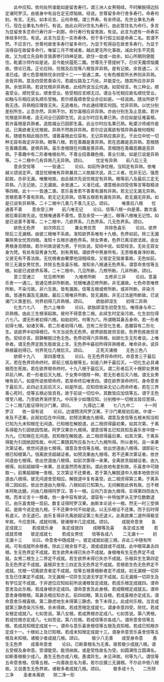<!-- { "loadSidebar": true } -->
　　此中应知。依何处所谁能如是留舍寿行。谓三洲人女男相续。不时解脱得边际定诸阿罗汉。由彼身中有自在定无烦恼故。经说。世尊留多命行舍多寿行。命寿何别。有言。无别。如本论言。云何命根。谓三界寿。有余师说。先世业果名为寿行。现在业果名为命行。有说。由此众同分住名为寿行。由此暂住名为命行。多言为显留舍多念命行寿行非一刹那。命行寿行有留舍故。有说。此言为遮有一命寿实体经多时住。有说。此言为显无一实命寿体。但于多行假立如是命寿二名。若谓不然。不应言行。世尊何故舍多寿行留多命行。为显于死得自在故舍多寿行。为显于活得自在故留多命行。唯留三月不增减者。越此更无所化事故。减此利生不究竟故。又为成立先自称言我善修行四神足故。欲住一劫或一劫余。如心所期则便能住。毗婆沙师作如是说。显今能伏蕴死二魔。世尊先于菩提树下。已伏天魔烦恼魔故。傍论已竟。正论应辩。忧根及后信等八根皆非异熟。是有记故。余皆通二。义准已成。谓七色意根除忧余四受十二一一皆通二类。七有色根若所长养则非异熟。余皆异熟。意及四受若善染污。若威仪路及工巧处。并能变化。随其所应亦非异熟。余皆异熟。若说忧根非异熟者。此经所说当云何通。如契经言。有三种业。顺喜受业。顺忧受业。顺舍受业。依受相应言顺无过。谓业与忧相应故名顺忧受业。如触与乐相应说名顺乐受触。若尔顺喜顺舍受业亦应如是。一经说故。随汝所欲于我无违。异熟相应理皆无失。无逃难处。作此通经理实何因。忧非异熟。以忧分别差别所生。止息亦然。异熟不尔。若尔喜根应非异熟。亦由分别生及止息故。若许忧根是异熟者。造无间业已因即生忧。此业尔时应名果已熟。亦应如是征难喜根。若许喜根是异熟者。造胜福业已因即生喜。此业尔时应名果已熟。毗婆沙师咸作是说。已离欲者无忧根故。异熟不然故非异熟。若尔应说离欲有情异熟喜根何相知有。随彼有相此相亦然。谓善喜根此位容有。无记异熟应类非无。于此位中忧一切种无容有故定非异熟。眼等八根。若在善趣是善异熟。若在恶趣是恶异熟。意根随在善趣恶趣。是俱异熟。喜乐舍根随在何趣是善异熟。苦根随在善趣恶趣是恶异熟。于善趣中有二形者唯根处所。不善业招善趣色根。善业引故。如是已说是异熟等。二十二根中几有异熟几无异熟。颂曰。
　　忧定有异熟　　前八后三无
　　意余受信等　　一一皆通二
　　论曰。如前所诤忧根。当知定有异熟。依唯越义颂说定声。谓显忧根唯有异熟兼具二义故越次说。具二义者。忧非无记。强思起故。亦非无漏。唯散地故。由此越次先说忧根定有异熟。眼等前八及最后三定无异熟。八无记故。三无漏故。余皆通二。义准已成。谓意根余四受信等言等取精进等四根。此十一一皆通二类。意乐喜舍若不善善有漏有异熟。若无记无漏无异熟。苦根若善不善有异熟。若无记无异熟。信等五根若有漏有异熟。若无漏无异熟。如是已说有异熟等。二十二根中几善几不善几无记。颂曰。
　　唯善后八根　　忧通善不善
　　意余受三种　　前八唯无记
　　论曰。信等八根一向是善。数次虽居后乘前故先说。忧根唯通善不善性。意及余受一一通三。眼等八根唯无记性。如是已说善不善等。二十二根中。几欲界系。几色界系。几无色界系。颂曰。
　　欲色无色界　　如次除后三
　　兼女男忧苦　　并除色喜乐
　　论曰。欲界除后三无漏根。由彼三根唯不系故。准知欲界系唯有十九根。色界如前。除三无漏兼除男女忧苦四根。准知十五根亦通色界系。除女男者。色界已离淫欲法故。由女男根身丑陋故。若尔何故说彼为男。于何处说。契经中说。如契经言。无处无容女身为梵。有处有容男身为梵。别有男相。谓欲界中男身所有。无苦根者身净妙故。又彼无有不善法故。无忧根者由奢摩他润相续故。又彼定无恼害事故。无色如前。除三无漏女男忧苦。并除五色及喜乐根。准知余八根通无色界系。谓意命舍信等五根。如是已说欲界系等。二十二根中。几见所断。几修所断。几非所断。颂曰。
　　意三受通三　　忧见修所断
　　九唯修所断　　五修非三非
　　论曰。意喜乐舍一一通三。皆通见修非所断故。忧根唯通见修所断。非无漏故。七色命苦唯修所断。不染污故。非六生故。皆有漏故。信等五根或修所断。或非所断。非染污故。皆通有漏及无漏故。最后三根唯非所断。皆无漏故。非无过法是所断故。已说诸门义类差别。何界初得几异熟根。颂曰。
　　欲胎卵湿生　　初得二异熟
　　化生六七八　　色六上唯命
　　论曰。欲胎卵湿生初受生位。唯得身与命二异熟根。由此三生根渐起故。彼何不得意舍二根。此续生时定染污故。化生初位得六七八。谓无形者初得六根。如劫初时。何等为六。所谓眼耳鼻舌身命。若一形者初得七根。如诸天等。若二形者初得八根。岂有二形受化生者。恶趣容有二形化生。说欲界中初得根已。今次当说色无色界。欲界欲胜故但言欲。色界色胜故但言色。契经亦言。寂静解脱过色无色。色界初得六异熟根。如欲化生无形者说。上唯命者。谓无色界定胜生胜故说上言。无色界中最初所得异熟根者。唯命非余。说异熟根最初得已。何界死位几根后灭。颂曰。
　　正死灭诸根　　无色三色八
　　欲顿十九八　　渐四善增五
　　论曰。在无色界将命终时。命意舍三于最后灭。若在色界将命终时。即前三根及眼等五。如是八种于最后灭。一切化生必具诸根而生死故。若在欲界顿命终时。十九八根于最后灭。谓二形者后灭十根即女男根并前八种。若一形者后灭九根。于女男中随除一种。若无形者后灭八根。谓无女男唯有前八。如是所说依顿命终。若渐命终后唯舍四。谓在欲界渐命终时。身命意舍于最后灭。此四必无前后灭义。如是所说。应知但依染无记心而命终者。若在三界善心死时。信等五根必皆具有。故于前说一切位中。其数皆应加信等五。谓于无色增至八根。乃至欲界渐终至九。中间多少如理应知。分别根中一切根法皆应思择。二十二根几能证得何沙门果。颂曰。
　　九得边二果　　七八九中二
　　十一阿罗汉　　依一容有说
　　论曰。边谓预流阿罗汉果。于沙门果居初后故。中谓一来及不还果。此观初后在中间故。初预流果由九根得。谓意及舍信等五根未知当知已知为九未知根在无间道。已知根在解脱道。此二相资得最初果。如其次第。于离系得能为引因依因性故。阿罗汉果亦九根得。谓意信等五已知具知及喜乐舍中随一为九。已知根在无间道。具知根在解脱道。此二相资得最后果。如其次第。于离系得能为引因依因性故。中间二果随其所应各为七八九根所得。所以者何。且一来果次第证者。依世间道由七根得。谓意及舍信等五根。依出世道由八根得。谓即前七根已知根第八。倍离欲贪超越证者。如预流果由九根得。若不还果次第证者。依世间道由七根得。依出世道由八根得。如前次第得一来果。全离欲贪超越证者。由九根得。如前超越得一来果。总说虽然而有差别。谓此依地有差别故。乐喜舍中可随取一。前果超越唯一舍根。又次第证不还果者。若于第九解脱道中入根本地依世间道由八根得。彼无间道舍受相应。解脱道中复有喜受。此二相资得第三果。于离系得二因如前。依出世道由九根得。八根如前已知第九。无间解脱此俱有故。岂不根本阿毗达磨。问由几根得阿罗汉。答十一根。云何乃言由九根得。实得第四但由九根。而本论言十一根者。依一身中容有故说。谓容有一补特伽罗从无学位数数退已。由乐喜舍随一现前。数复证得阿罗汉果。由斯本论说十一根。然无一时三受俱起。是故今说定由九根。于不还果中何不如是说。以无乐根证不还果。而于后时得有退义。亦无退已。由乐复得非先离欲超证第三有还退义。此离欲果二道所得极坚牢故。今应思择。成就何根。彼诸根中几定成就。颂曰。
　　成就命意舍　　各定成就三
　　若成就乐身　　各定成就四
　　成眼等及喜　　各定成五根
　　若成就苦根　　彼定成就七
　　若成女男忧　　信等各成八
　　二无漏十一　　初无漏十三
　　论曰。命意舍中随成就一。彼定成就如是三根。非此三中随有所阙。可有成就所余根者。除此三根余皆不定。谓或成就或不成就。此中眼耳鼻舌四根。生无色界定不成就。若生欲界未得已失亦不成就。身根唯有生无色界定不成就。女男二根生上二界定不成就。若生欲界未得已失亦不成就。乐根异生生第四定及无色界定不成就。喜根异生生三四定及无色界定不成就。苦根若生色无色界定不成就。忧根一切离欲贪者定不成就。信等五根善根断者定不成就。初无漏根一切异生及已住果定不成就。次无漏根一切异生见道无学定不成就。后无漏根一切异生及有学位定不成就。于非遮位应知如前所说诸根皆定成就。若成乐根定成就四。谓命意舍及此乐根。若成身根亦定成四。谓命意舍及此身根。若成眼根定成就五。谓命意舍身根眼根。耳鼻舌根应知亦五。前四如眼。第五自根。若成喜根亦定成五。谓命意舍乐根喜根。第二静虑地生未得第三静虑。舍下未得上。此成何乐根。当言成就第三静虑染污乐根。余未得故。若成苦根定成就七。谓身命意四受。除忧。若成女根定成就八。七如苦说。第八女根。若成男根亦定成八。七如苦说。第八男根。若成忧根亦定成八。七如苦说。第八忧根。若成信等亦各成八。谓命意舍信等五根。若成具知根定成就十一。谓命与意乐喜舍根信等五根及具知根。若成已知根亦定成十一。十根如上及已知根。若成未知根定成就十三。谓身命意苦乐喜舍信等五根及未知根。诸极少者成就几根。颂曰。
　　极少八无善　　成受身命意
　　愚生无色界　　成善命意舍
　　论曰。已断善根名为无善。彼若极少成就八根。谓五受根及身命意。受谓能受。能领纳故。或是受性故名为受。如圆满性立圆满名。如断善根极少成八。愚生无色亦成八根。愚谓异生。未见谛故。何等为八。谓信等五命意舍根。信等五根。一向善故总名为善。若尔应摄三无漏根。不尔此中依八根故。又说愚生无色界故。诸极多者成就几根。颂曰。
　　极多成十九　　二形除三净
　　圣者未离欲　　除二净一形
